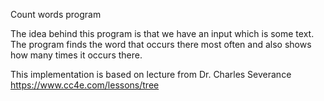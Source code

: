 Count words program

The idea behind this program is that we have an input which is some text. 
The program finds the word that occurs there most often and also shows how many times it occurs there.

This implementation is based on lecture from Dr. Charles Severance https://www.cc4e.com/lessons/tree

